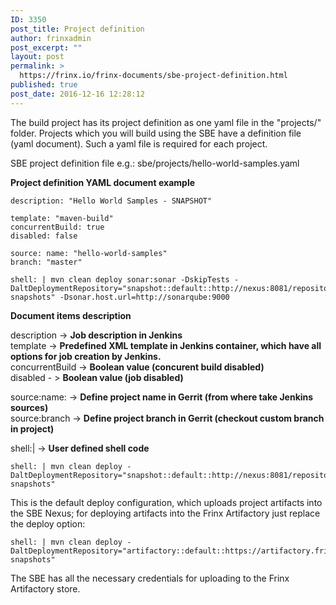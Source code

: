 ```yaml
---
ID: 3350
post_title: Project definition
author: frinxadmin
post_excerpt: ""
layout: post
permalink: >
  https://frinx.io/frinx-documents/sbe-project-definition.html
published: true
post_date: 2016-12-16 12:28:12
---
```

The build project has its project definition as one yaml file in the "projects/" folder. Projects which you will build using the SBE have a definition file (yaml document). Such a yaml file is required for each project.

SBE project definition file e.g.: sbe/projects/hello-world-samples.yaml

**Project definition YAML document example**

    description: "Hello World Samples - SNAPSHOT"
    
    template: "maven-build"  
    concurrentBuild: true  
    disabled: false
    
    source: name: "hello-world-samples"  
    branch: "master"
    
    shell: | mvn clean deploy sonar:sonar -DskipTests -DaltDeploymentRepository="snapshot::default::http://nexus:8081/repository/local-snapshots" -Dsonar.host.url=http://sonarqube:9000
    

**Document items description**

description -> **Job description in Jenkins**  
template -> **Predefined XML template in Jenkins container, which have all options for job creation by Jenkins.**  
concurrentBuild -> **Boolean value (concurent build disabled)**  
disabled - > **Boolean value (job disabled)**

source:name: -> **Define project name in Gerrit (from where take Jenkins sources)**  
source:branch -> **Define project branch in Gerrit (checkout custom branch in project)**

shell:| -> **User defined shell code**

    shell: | mvn clean deploy -DaltDeploymentRepository="snapshot::default::http://nexus:8081/repository/local-snapshots"
    

This is the default deploy configuration, which uploads project artifacts into the SBE Nexus; for deploying artifacts into the Frinx Artifactory just replace the deploy option:

    shell: | mvn clean deploy -DaltDeploymentRepository="artifactory::default::https://artifactory.frinx.io/artifactory/sb-snapshots"
    

The SBE has all the necessary credentials for uploading to the Frinx Artifactory store.